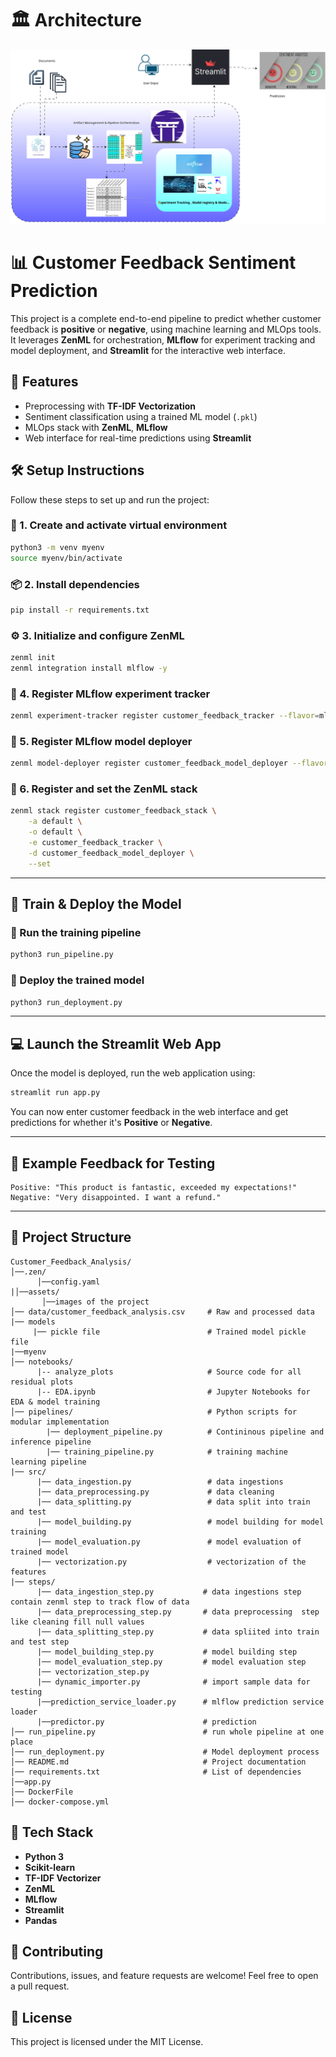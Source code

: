 # 🏛️ Architecture

![Architecture](assets/customer.drawio.svg)
# 📊 Customer Feedback Sentiment Prediction 

This project is a complete end-to-end pipeline to predict whether customer feedback is **positive** or **negative**, using machine learning and MLOps tools. It leverages **ZenML** for orchestration, **MLflow** for experiment tracking and model deployment, and **Streamlit** for the interactive web interface.



## 🚀 Features
- Preprocessing with **TF-IDF Vectorization**
- Sentiment classification using a trained ML model (`.pkl`)
- MLOps stack with **ZenML**, **MLflow**
- Web interface for real-time predictions using **Streamlit**


## 🛠️ Setup Instructions

Follow these steps to set up and run the project:

### 🔁 1. Create and activate virtual environment
```bash
python3 -m venv myenv
source myenv/bin/activate
```

### 📦 2. Install dependencies

```bash
pip install -r requirements.txt
```

### ⚙️ 3. Initialize and configure ZenML

```bash
zenml init
zenml integration install mlflow -y
```

### 🧪 4. Register MLflow experiment tracker

```bash
zenml experiment-tracker register customer_feedback_tracker --flavor=mlflow
```

### 🚀 5. Register MLflow model deployer

```bash
zenml model-deployer register customer_feedback_model_deployer --flavor=mlflow
```

### 🧱 6. Register and set the ZenML stack

```bash
zenml stack register customer_feedback_stack \
    -a default \
    -o default \
    -e customer_feedback_tracker \
    -d customer_feedback_model_deployer \
    --set
```

---

## 🧪 Train & Deploy the Model

### 🔧 Run the training pipeline

```bash
python3 run_pipeline.py
```

### 🚀 Deploy the trained model

```bash
python3 run_deployment.py
```

---

## 💻 Launch the Streamlit Web App

Once the model is deployed, run the web application using:

```bash
streamlit run app.py
```

You can now enter customer feedback in the web interface and get predictions for whether it's **Positive** or **Negative**.

---

## 📝 Example Feedback for Testing

```text
Positive: "This product is fantastic, exceeded my expectations!"
Negative: "Very disappointed. I want a refund."
```

---

## 📂 Project Structure

```
Customer_Feedback_Analysis/
│──.zen/
      │──config.yaml
|│──assets/
       │──images of the project
│── data/customer_feedback_analysis.csv     # Raw and processed data
|── models
     |── pickle file                        # Trained model pickle file
|──myenv             
│── notebooks/
      |-- analyze_plots                     # Source code for all residual plots
      |-- EDA.ipynb                         # Jupyter Notebooks for EDA & model training
│── pipelines/                              # Python scripts for modular implementation
        |── deployment_pipeline.py          # Contininous pipeline and inference pipeline
        |── training_pipeline.py            # training machine learning pipeline
|── src/
      |── data_ingestion.py                 # data ingestions
      |── data_preprocessing.py             # data cleaning
      |── data_splitting.py                 # data split into train and test 
      |── model_building.py                 # model building for model training
      |── model_evaluation.py               # model evaluation of trained model
      |── vectorization.py                  # vectorization of the features
|── steps/
      |── data_ingestion_step.py           # data ingestions step contain zenml step to track flow of data 
      |── data_preprocessing_step.py       # data preprocessing  step like cleaning fill null values
      |── data_splitting_step.py           # data spliited into train and test step
      |── model_building_step.py           # model building step
      |── model_evaluation_step.py         # model evaluation step 
      |── vectorization_step.py
      |── dynamic_importer.py              # import sample data for testing
      |──prediction_service_loader.py      # mlflow prediction service loader
      |──predictor.py                      # prediction 
│── run_pipeline.py                        # run whole pipeline at one place 
│── run_deployment.py                      # Model deployment process
│── README.md                              # Project documentation
│── requirements.txt                       # List of dependencies
│──app.py
│── DockerFile
│── docker-compose.yml

```

## 🧠 Tech Stack

* **Python 3**
* **Scikit-learn**
* **TF-IDF Vectorizer**
* **ZenML**
* **MLflow**
* **Streamlit**
* **Pandas**


## 🤝 Contributing

Contributions, issues, and feature requests are welcome! Feel free to open a pull request.



## 📃 License

This project is licensed under the MIT License.




